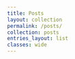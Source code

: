 ```yaml
---
title: Posts
layout: collection
permalink: /posts/
collection: posts
entries_layout: list
classes: wide
---
```

